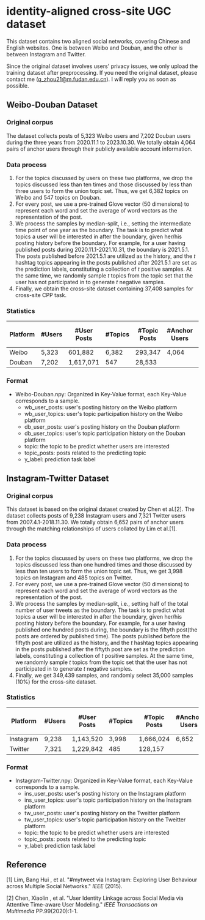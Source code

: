 # identity-aligned cross-site UGC dataset

This dataset contains two aligned social networks, covering Chinese and English websites. One is between Weibo and Douban, and the other is between Instagram and Twitter.

Since the original dataset involves users' privacy issues, we only upload the training dataset after preprocessing. If you need the original dataset, please contact me ([q_zhou21@m.fudan.edu.cn](mailto:q_zhou21@m.fudan.edu)). I will reply you as soon as possible.

## Weibo-Douban Dataset

### Original corpus

The dataset collects posts of 5,323 Weibo users and 7,202 Douban users during the three years from 2020.11.1 to 2023.10.30. We totally obtain 4,064 pairs of anchor users through their publicly available account information. 

### Data process

1. For the topics discussed by users on these two platforms, we drop the topics discussed less than ten times and those discussed by less than three users to form the union topic set. Thus, we get 6,382 topics on Weibo and 547 topics on Douban.
2. For every post, we use a pre-trained Glove vector (50 dimensions) to represent each word and set the average of word vectors as the representation of the post.
3. We process the samples by median-split, i.e., setting the intermediate time point of one year as the boundary. The task is to predict what topics a user will be interested in after the boundary, given her/his posting history before the boundary. For example, for a user having published posts during 2020.11.1-2021.10.31, the boundary is 2021.5.1. The posts published before 2021.5.1 are utilized as the history, and the $t$ hashtag topics appearing in the posts published after 2021.5.1 are set as the prediction labels, constituting a collection of $t$ positive samples. At the same time, we randomly sample $t$ topics from the topic set that the user has not participated in to generate $t$ negative samples.
4. Finally, we obtain the cross-site dataset containing 37,408 samples for cross-site CPP task.

### Statistics

| Platform | #Users | #User Posts | #Topics | #Topic Posts | #Anchor Users | #Union Topics | #CPP Tsak Samples |
| --- | --- | --- | --- | --- | --- | --- | --- |
| Weibo | 5,323 | 601,882 | 6,382 | 293,347 | 4,064 | 6,875 | 37,408 |
| Douban | 7,202 | 1,617,071 | 547 | 28,533 |  |  |  |

### Format

- Weibo-Douban.npy: Organized in Key-Value format, each Key-Value corresponds to a sample.
    - wb_user_posts: user's posting history on the Weibo platform
    - wb_user_topics:  user's topic participation history on the Weibo platform
    - db_user_posts: user's posting history on the Douban platform
    - db_user_topics: user's topic participation history on the Douban platform
    - topic: the topic to be predict whether users are interested
    - topic_posts: posts related to the predicting topic
    - y_label: prediction task label

## Instagram-Twitter Dataset

### Original corpus

This dataset is based on the original dataset created by Chen et al.[2]. The dataset collects posts of 9,238 Instagram users and 7,321 Twitter users from 2007.4.1-2018.11.30. We totally obtain 6,652 pairs of anchor users through the matching relationships of users collated by Lim et al.[1]. 

### Data process

1. For the topics discussed by users on these two platforms, we drop the topics discussed less than one hundred times and those discussed by less than ten users to form the union topic set. Thus, we get 3,998 topics on Instagram and 485 topics on Twitter.
2. For every post, we use a pre-trained Glove vector (50 dimensions) to represent each word and set the average of word vectors as the representation of the post.
3. We process the samples by median-split, i.e., setting half of the total number of user tweets as the boundary. The task is to predict what topics a user will be interested in after the boundary, given her/his posting history before the boundary. For example, for a user having published one hundred posts during, the boundary is the fiftyth post(the posts are ordered by published time). The posts published before the fiftyth post are utilized as the history, and the $t$ hashtag topics appearing in the posts published after the fiftyth post are set as the prediction labels, constituting a collection of $t$ positive samples. At the same time, we randomly sample $t$ topics from the topic set that the user has not participated in to generate $t$ negative samples.
4. Finally, we get 349,439 samples, and randomly select 35,000 samples (10\%) for the cross-site dataset.

### Statistics

| Platform | #Users | #User Posts | #Topics | #Topic Posts | #Anchor Users | #Union Topics | #CPP Tsak Samples |
| --- | --- | --- | --- | --- | --- | --- | --- |
| Instagram | 9,238 | 1,143,520 | 3,998 | 1,666,024 | 6,652 | 4,123 | 35,000 |
| Twitter | 7,321 | 1,229,842 | 485 | 128,157 |  |  |  |

### Format

- Instagram-Twitter.npy: Organized in Key-Value format, each Key-Value corresponds to a sample.
    - ins_user_posts: user's posting history on the Instagram platform
    - ins_user_topics:  user's topic participation history on the Instagram platform
    - tw_user_posts: user's posting history on the Tweitter platform
    - tw_user_topics: user's topic participation history on the Tweitter platform
    - topic: the topic to be predict whether users are interested
    - topic_posts: posts related to the predicting topic
    - y_label: prediction task label

## Reference

[1] Lim, Bang Hui , et al. "#mytweet via Instagram: Exploring User Behaviour across Multiple Social Networks." *IEEE* (2015).

[2] Chen, Xiaolin , et al. "User Identity Linkage across Social Media via Attentive Time-aware User Modeling." *IEEE Transactions on Multimedia* PP.99(2020):1-1.
